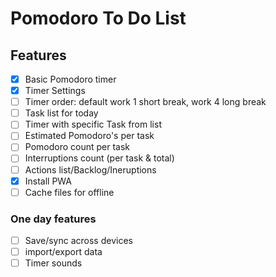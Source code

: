 # Pomodoro To Do List

## Features

- [x] Basic Pomodoro timer
- [x] Timer Settings
- [ ] Timer order: default work 1 short break, work 4 long break
- [ ] Task list for today
- [ ] Timer with specific Task from list
- [ ] Estimated Pomodoro's per task
- [ ] Pomodoro count per task
- [ ] Interruptions count (per task & total)
- [ ] Actions list/Backlog/Ineruptions
- [x] Install PWA
- [ ] Cache files for offline

### One day features

- [ ] Save/sync across devices
- [ ] import/export data
- [ ] Timer sounds
